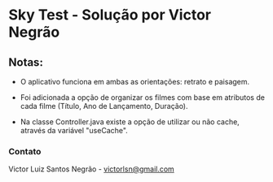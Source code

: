 # Sky Test - Solução por Victor Negrão

## Notas: ##

- O aplicativo funciona em ambas as orientações: retrato e paisagem.

- Foi adicionada a opção de organizar os filmes com base em atributos de cada filme (Título, Ano de Lançamento, Duração).

- Na classe Controller.java existe a opção de utilizar ou não cache, através da variável "useCache".

### Contato ###
Victor Luiz Santos Negrão - victorlsn@gmail.com
